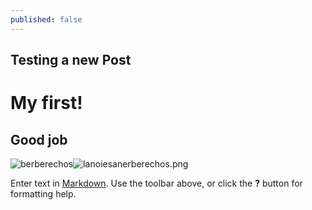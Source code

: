 ```yaml
---
published: false
---
```


## Testing a new Post


# My first!

## Good job

![berberechos]({{site.baseurl}}/_posts/lanoiesanerberechos.png)![lanoiesanerberechos.png]({{site.baseurl}}/_posts/lanoiesanerberechos.png)



Enter text in [Markdown](http://daringfireball.net/projects/markdown/). Use the toolbar above, or click the **?** button for formatting help.
